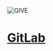 <!--
**m-j-ray/m-j-ray** is a ✨ _special_ ✨ repository because its `README.md` (this file) appears on your GitHub profile.

Here are some ideas to get you started:

- 🔭 I’m currently working on ...
- 🌱 I’m currently learning ...
- 👯 I’m looking to collaborate on ...
- 🤔 I’m looking for help with ...
- 💬 Ask me about ...
- 📫 How to reach me: ...
- 😄 Pronouns: ...
- ⚡ Fun fact: ...
-->

![GIVE](https://media.giphy.com/media/SbGMR2CbpUxzCxBL9j/giphy.gif)

# [GitLab](https://gitlab.com/m-j-ray)
